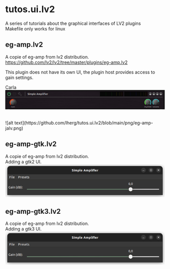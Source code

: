 # tutos.ui.lv2
A series of tutorials about the graphical interfaces of LV2 plugins<br/>
Makefile only works for linux<br/>

## eg-amp.lv2<br/>
A copie of eg-amp from lv2 distribution.<br/>
https://github.com/lv2/lv2/tree/master/plugins/eg-amp.lv2<br/>

This plugin does not have its own UI, the plugin host provides access to gain settings.<br/>

Carla<br/>
![alt text](https://github.com/lherg/tutos.ui.lv2/blob/main/png/eg-amp-carla.png)<br/>

<br/>
![alt text](https://github.com/lherg/tutos.ui.lv2/blob/main/png/eg-amp-jalv.png)<br/>

## eg-amp-gtk.lv2<br/>
A copie of eg-amp from  lv2 distribution.<br/>
Adding a gtk2 UI.<br/>
![alt text](https://github.com/lherg/tutos.ui.lv2/blob/main/png/eg-amp-gtk2.png)<br/>

## eg-amp-gtk3.lv2<br/>
A copie of eg-amp from  lv2 distribution.<br/>
Adding a gtk3 UI.<br/>
![alt text](https://github.com/lherg/tutos.ui.lv2/blob/main/png/eg-amp-gtk3.png)<br/>
